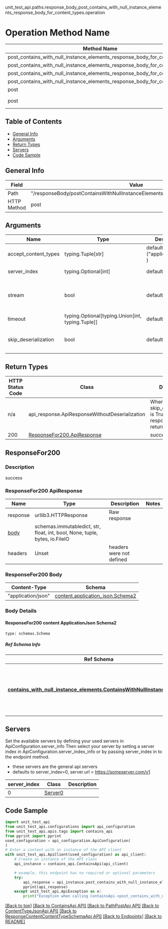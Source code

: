 unit_test_api.paths.response_body_post_contains_with_null_instance_elements_response_body_for_content_types.operation
# Operation Method Name

| Method Name | Api Class | Notes |
| ----------- | --------- | ----- |
| post_contains_with_null_instance_elements_response_body_for_content_types | [ContainsApi](../../apis/tags/contains_api.md) | This api is only for tag=contains |
| post_contains_with_null_instance_elements_response_body_for_content_types | [PathPostApi](../../apis/tags/path_post_api.md) | This api is only for tag=path.post |
| post_contains_with_null_instance_elements_response_body_for_content_types | [ContentTypeJsonApi](../../apis/tags/content_type_json_api.md) | This api is only for tag=contentType_json |
| post_contains_with_null_instance_elements_response_body_for_content_types | [ResponseContentContentTypeSchemaApi](../../apis/tags/response_content_content_type_schema_api.md) | This api is only for tag=response.content.contentType.schema |
| post | ApiForPost | This api is only for this endpoint |
| post | ResponseBodyPostContainsWithNullInstanceElementsResponseBodyForContentTypes | This api is only for path=/responseBody/postContainsWithNullInstanceElementsResponseBodyForContentTypes |

## Table of Contents
- [General Info](#general-info)
- [Arguments](#arguments)
- [Return Types](#return-types)
- [Servers](#servers)
- [Code Sample](#code-sample)

## General Info
| Field | Value |
| ----- | ----- |
| Path | "/responseBody/postContainsWithNullInstanceElementsResponseBodyForContentTypes" |
| HTTP Method | post |

## Arguments

Name | Type | Description  | Notes
------------- | ------------- | ------------- | -------------
accept_content_types | typing.Tuple[str] | default is ("application/json", ) | Tells the server the content type(s) that are accepted by the client
server_index | typing.Optional[int] | default is None | Allows one to select a different [server](#servers). If not None, must be one of [0]
stream | bool | default is False | if True then the response.content will be streamed and loaded from a file like object. When downloading a file, set this to True to force the code to deserialize the content to a FileSchema file
timeout | typing.Optional[typing.Union[int, typing.Tuple]] | default is None | the timeout used by the rest client
skip_deserialization | bool | default is False | when True, headers and body will be unset and an instance of api_response.ApiResponseWithoutDeserialization will be returned

## Return Types

HTTP Status Code | Class | Description
------------- | ------------- | -------------
n/a | api_response.ApiResponseWithoutDeserialization | When skip_deserialization is True this response is returned
200 | [ResponseFor200.ApiResponse](#responsefor200-apiresponse) | success

## ResponseFor200

### Description
success

### ResponseFor200 ApiResponse
Name | Type | Description  | Notes
------------- | ------------- | ------------- | -------------
response | urllib3.HTTPResponse | Raw response |
[body](#responsefor200-body) | schemas.immutabledict, str, float, int, bool, None, tuple, bytes, io.FileIO |  |
headers | Unset | headers were not defined |

### ResponseFor200 Body
Content-Type | Schema
------------ | -------
"application/json" | [content.application_json.Schema2](#responsefor200-content-applicationjson-schema2)

### Body Details
#### ResponseFor200 content ApplicationJson Schema2
```
type: schemas.Schema
```

##### Ref Schema Info
Ref Schema | Input Type | Output Type
---------- | ---------- | -----------
[**contains_with_null_instance_elements.ContainsWithNullInstanceElements**](../../components/schema/contains_with_null_instance_elements.md) | dict, schemas.immutabledict, str, datetime.date, datetime.datetime, uuid.UUID, int, float, bool, None, list, tuple, bytes, io.FileIO, io.BufferedReader | schemas.immutabledict, str, float, int, bool, None, tuple, bytes, io.FileIO

## Servers

Set the available servers by defining your used servers in ApiConfiguration.server_info
Then select your server by setting a server index in ApiConfiguration.server_index_info or by
passing server_index in to the endpoint method.
- these servers are the general api servers
- defaults to server_index=0, server.url = https://someserver.com/v1

server_index | Class | Description
------------ | ----- | ------------
0 | [Server0](../../servers/server_0.md) |

## Code Sample

```python
import unit_test_api
from unit_test_api.configurations import api_configuration
from unit_test_api.apis.tags import contains_api
from pprint import pprint
used_configuration = api_configuration.ApiConfiguration(
)
# Enter a context with an instance of the API client
with unit_test_api.ApiClient(used_configuration) as api_client:
    # Create an instance of the API class
    api_instance = contains_api.ContainsApi(api_client)

    # example, this endpoint has no required or optional parameters
    try:
        api_response = api_instance.post_contains_with_null_instance_elements_response_body_for_content_types()
        pprint(api_response)
    except unit_test_api.ApiException as e:
        print("Exception when calling ContainsApi->post_contains_with_null_instance_elements_response_body_for_content_types: %s\n" % e)
```

[[Back to top]](#top)
[[Back to ContainsApi API]](../../apis/tags/contains_api.md)
[[Back to PathPostApi API]](../../apis/tags/path_post_api.md)
[[Back to ContentTypeJsonApi API]](../../apis/tags/content_type_json_api.md)
[[Back to ResponseContentContentTypeSchemaApi API]](../../apis/tags/response_content_content_type_schema_api.md)
[[Back to Endpoints]](../../../README.md#Endpoints) [[Back to README]](../../../README.md)